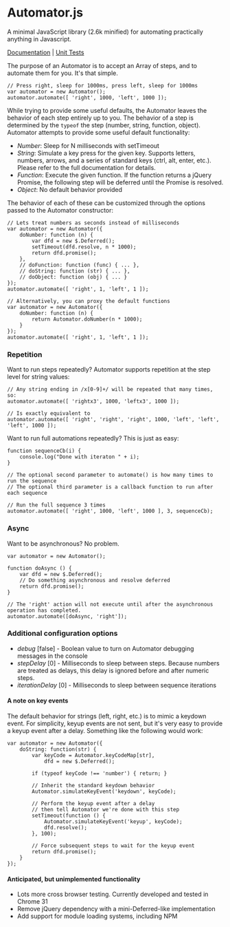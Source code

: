 Automator.js
============

A minimal JavaScript library (2.6k minified) for automating practically anything in Javascript.

[Documentation](https://rawgithub.com/brophdawg11/Automator.js/master/docs/automator.html) |
[Unit Tests](https://rawgithub.com/brophdawg11/Automator.js/master/tests.html)

The purpose of an Automator is to accept an Array of steps, and to automate them for you.  It's that simple.

    // Press right, sleep for 1000ms, press left, sleep for 1000ms
    var automator = new Automator();
    automator.automate([ 'right', 1000, 'left', 1000 ]);

While trying to provide some useful defaults, the Automator leaves the behavior of each step entirely up to you.  The behavior of a step is determined by the `typeof` the step (number, string, function, object).  Automator attempts to provide some useful default functionality:

* *Number*: Sleep for N milliseconds with setTimeout
* *String*: Simulate a key press for the given key.  Supports letters, numbers, arrows, and a series of standard keys (ctrl, alt, enter, etc.).  Please refer to the full documentation for details.
* *Function*: Execute the given function.  If the function returns a jQuery Promise, the following step will be deferred until the Promise is resolved.
* *Object*: No default behavior provided

The behavior of each of these can be customized through the options passed to the Automator constructor:

    // Lets treat numbers as seconds instead of milliseconds
    var automator = new Automator({
        doNumber: function (n) {
            var dfd = new $.Deferred();
            setTimeout(dfd.resolve, n * 1000);
            return dfd.promise();
        },
        // doFunction: function (func) { ... },
        // doString: function (str) { ... },
        // doObject: function (obj) { ... }
    });
    automator.automate([ 'right', 1, 'left', 1 ]);

    // Alternatively, you can proxy the default functions
    var automator = new Automator({
        doNumber: function (n) {
            return Automator.doNumber(n * 1000);
        }
    });
    automator.automate([ 'right', 1, 'left', 1 ]);

### Repetition ###
Want to run steps repeatedly?  Automator supports repetition at the step level for string values:

    // Any string ending in /x[0-9]+/ will be repeated that many times, so:
    automator.automate([ 'rightx3', 1000, 'leftx3', 1000 ]);

    // Is exactly equivalent to
    automator.automate([ 'right', 'right', 'right', 1000, 'left', 'left', 'left', 1000 ]);


Want to run full automations repeatedly?  This is just as easy:

    function sequenceCb(i) {
        console.log("Done with iteraton " + i);
    }

    // The optional second parameter to automate() is how many times to run the sequence
    // The optional third parameter is a callback function to run after each sequence

    // Run the full sequence 3 times
    automator.automate([ 'right', 1000, 'left', 1000 ], 3, sequenceCb);

### Async ###

Want to be asynchronous?  No problem.

    var automator = new Automator();

    function doAsync () {
        var dfd = new $.Deferred();
        // Do something asynchronous and resolve deferred
        return dfd.promise();
    }

    // The 'right' action will not execute until after the asynchronous operation has completed.
    automator.automate([doAsync, 'right']);

### Additional configuration options ###

* *debug* [false] - Boolean value to turn on Automator debugging messages in the console
* *stepDelay* [0] - Milliseconds to sleep between steps.  Because numbers are treated as delays, this delay is ignored before and after numeric steps.
* *iterationDelay* [0] - Milliseconds to sleep between sequence iterations

#### A note on key events ####

The default behavior for strings (left, right, etc.) is to mimic a keydown event.  For simplicity, keyup events are not sent, but it's very easy to provide a keyup event after a delay.  Something like the following would work:

    var automator = new Automator({
        doString: function(str) {
            var keyCode = Automator.keyCodeMap[str],
                dfd = new $.Deferred();

            if (typeof keyCode !== 'number') { return; }

            // Inherit the standard keydown behavior
            Automator.simulateKeyEvent('keydown', keyCode);

            // Perform the keyup event after a delay
            // then tell Automator we're done with this step
            setTimeout(function () {
                Automator.simulateKeyEvent('keyup', keyCode);
                dfd.resolve();
            }, 100);

            // Force subsequent steps to wait for the keyup event
            return dfd.promise();
        }
    });

#### Anticipated, but unimplemented functionality ####

* Lots more cross browser testing.  Currently developed and tested in Chrome 31
* Remove jQuery dependency with a mini-Deferred-like implementation
* Add support for module loading systems, including NPM
